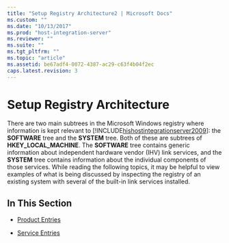 ```yaml
---
title: "Setup Registry Architecture2 | Microsoft Docs"
ms.custom: ""
ms.date: "10/13/2017"
ms.prod: "host-integration-server"
ms.reviewer: ""
ms.suite: ""
ms.tgt_pltfrm: ""
ms.topic: "article"
ms.assetid: be67adf4-0072-4387-ac29-c63f4b04f2ec
caps.latest.revision: 3
---
```

# Setup Registry Architecture
There are two main subtrees in the Microsoft Windows registry where information is kept relevant to [!INCLUDE[hishostintegrationserver2009](../core/includes/hishostintegrationserver2009-md.md)]: the **SOFTWARE** tree and the **SYSTEM** tree. Both of these are subtrees of **HKEY_LOCAL_MACHINE**. The **SOFTWARE** tree contains generic information about independent hardware vendor (IHV) link services, and the **SYSTEM** tree contains information about the individual components of those services. While reading the following topics, it may be helpful to view examples of what is being discussed by inspecting the registry of an existing system with several of the built-in link services installed.  
  
## In This Section  
  
-   [Product Entries](../core/product-entries.md)  
  
-   [Service Entries](../core/service-entries.md)
